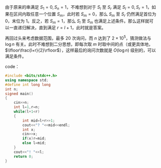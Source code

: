 由于原来的串满足 $S_1=0,S_n=1$，不难想到对于 $S_l$ 至 $S_r$ 满足 $S_l=0,S_r=1$，如果在区间内取任意一个位置 $S_m$，此时若 $S_m=0$，那么 $S_m$ 至 $S_r$ 仍然满足首位为 $0$，末位为 $1$。反之，若 $S_m=1$，那么 $S_l$ 至 $S_m$ 也满足上述条件。那么这样就可以一直递归解决，直到满足 $r=l+1$，此时就是答案。

再回过头来考虑数据范围，最多 $20$ 次询问，而 $n$ 达到了 $2 \times 10^5$，猜测做法与 $\log n$ 有关。此时不难想到二分思想，即每次取 $m$ 时取中间的点（或更具体地，$\lfloor\frac{l+r}{2}\rfloor$），这样最后的询问次数就是 $O(\log n)$ 级别的，可以满足条件。

code：

```cpp
#include <bits/stdc++.h>
using namespace std;
#define int long long
int n;
signed main()
{
	cin>>n;
	int l=1,r=n;
	while(l+1<r)
	{
		int mid=l+r>>1;
		cout<<"? "<<mid<<endl;
		int x;
		cin>>x;
		if(x)r=mid;
		else l=mid;
	}
	cout<<"! "<<l;
	return 0;
} 
   	 
```